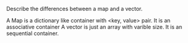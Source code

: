 Describe the differences between a map and a vector.




A Map is a dictionary like container with <key, value> pair. It is an associative container
A vector is just an array with varible size. It is an sequential container. 